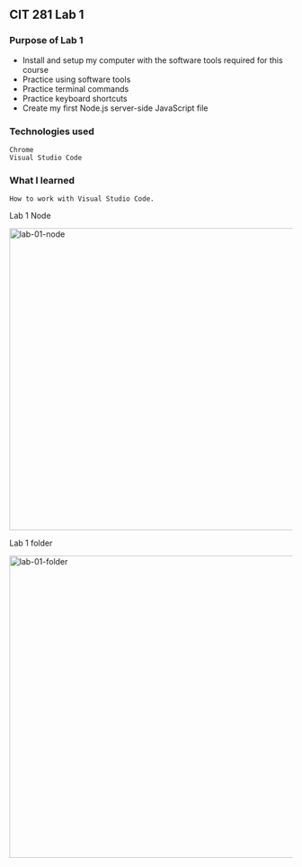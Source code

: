 ## CIT 281 Lab 1

### Purpose of Lab 1
* Install and setup my computer with the software tools required for this course
* Practice using software tools
* Practice terminal commands
* Practice keyboard shortcuts
* Create my first Node.js server-side JavaScript file
### Technologies used
	Chrome
	Visual Studio Code
### What I learned
	How to work with Visual Studio Code.

Lab 1 Node

<img width="537" alt="lab-01-node" src="https://user-images.githubusercontent.com/84147507/120841569-82dbcb80-c520-11eb-8e79-341ad6564c5e.png">

Lab 1 folder

<img width="537" alt="lab-01-folder" src="https://user-images.githubusercontent.com/84147507/120841594-88d1ac80-c520-11eb-804e-aebfc3b45c41.png">
